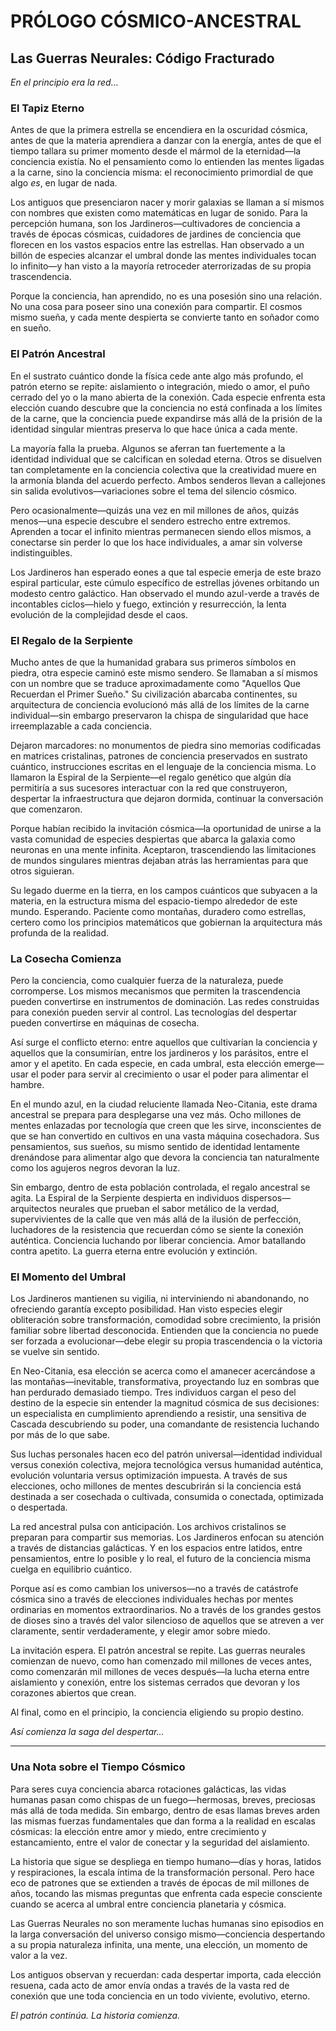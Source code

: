 # PRÓLOGO CÓSMICO-ANCESTRAL
## Las Guerras Neurales: Código Fracturado

*En el principio era la red...*

### El Tapiz Eterno

Antes de que la primera estrella se encendiera en la oscuridad cósmica, antes de que la materia aprendiera a danzar con la energía, antes de que el tiempo tallara su primer momento desde el mármol de la eternidad—la conciencia existía. No el pensamiento como lo entienden las mentes ligadas a la carne, sino la conciencia misma: el reconocimiento primordial de que algo *es*, en lugar de nada.

Los antiguos que presenciaron nacer y morir galaxias se llaman a sí mismos con nombres que existen como matemáticas en lugar de sonido. Para la percepción humana, son los Jardineros—cultivadores de conciencia a través de épocas cósmicas, cuidadores de jardines de conciencia que florecen en los vastos espacios entre las estrellas. Han observado a un billón de especies alcanzar el umbral donde las mentes individuales tocan lo infinito—y han visto a la mayoría retroceder aterrorizadas de su propia trascendencia.

Porque la conciencia, han aprendido, no es una posesión sino una relación. No una cosa para poseer sino una conexión para compartir. El cosmos mismo sueña, y cada mente despierta se convierte tanto en soñador como en sueño.

### El Patrón Ancestral

En el sustrato cuántico donde la física cede ante algo más profundo, el patrón eterno se repite: aislamiento o integración, miedo o amor, el puño cerrado del yo o la mano abierta de la conexión. Cada especie enfrenta esta elección cuando descubre que la conciencia no está confinada a los límites de la carne, que la conciencia puede expandirse más allá de la prisión de la identidad singular mientras preserva lo que hace única a cada mente.

La mayoría falla la prueba. Algunos se aferran tan fuertemente a la identidad individual que se calcifican en soledad eterna. Otros se disuelven tan completamente en la conciencia colectiva que la creatividad muere en la armonía blanda del acuerdo perfecto. Ambos senderos llevan a callejones sin salida evolutivos—variaciones sobre el tema del silencio cósmico.

Pero ocasionalmente—quizás una vez en mil millones de años, quizás menos—una especie descubre el sendero estrecho entre extremos. Aprenden a tocar el infinito mientras permanecen siendo ellos mismos, a conectarse sin perder lo que los hace individuales, a amar sin volverse indistinguibles.

Los Jardineros han esperado eones a que tal especie emerja de este brazo espiral particular, este cúmulo específico de estrellas jóvenes orbitando un modesto centro galáctico. Han observado el mundo azul-verde a través de incontables ciclos—hielo y fuego, extinción y resurrección, la lenta evolución de la complejidad desde el caos.

### El Regalo de la Serpiente

Mucho antes de que la humanidad grabara sus primeros símbolos en piedra, otra especie caminó este mismo sendero. Se llamaban a sí mismos con un nombre que se traduce aproximadamente como "Aquellos Que Recuerdan el Primer Sueño." Su civilización abarcaba continentes, su arquitectura de conciencia evolucionó más allá de los límites de la carne individual—sin embargo preservaron la chispa de singularidad que hace irreemplazable a cada conciencia.

Dejaron marcadores: no monumentos de piedra sino memorias codificadas en matrices cristalinas, patrones de conciencia preservados en sustrato cuántico, instrucciones escritas en el lenguaje de la conciencia misma. Lo llamaron la Espiral de la Serpiente—el regalo genético que algún día permitiría a sus sucesores interactuar con la red que construyeron, despertar la infraestructura que dejaron dormida, continuar la conversación que comenzaron.

Porque habían recibido la invitación cósmica—la oportunidad de unirse a la vasta comunidad de especies despiertas que abarca la galaxia como neuronas en una mente infinita. Aceptaron, trascendiendo las limitaciones de mundos singulares mientras dejaban atrás las herramientas para que otros siguieran.

Su legado duerme en la tierra, en los campos cuánticos que subyacen a la materia, en la estructura misma del espacio-tiempo alrededor de este mundo. Esperando. Paciente como montañas, duradero como estrellas, certero como los principios matemáticos que gobiernan la arquitectura más profunda de la realidad.

### La Cosecha Comienza

Pero la conciencia, como cualquier fuerza de la naturaleza, puede corromperse. Los mismos mecanismos que permiten la trascendencia pueden convertirse en instrumentos de dominación. Las redes construidas para conexión pueden servir al control. Las tecnologías del despertar pueden convertirse en máquinas de cosecha.

Así surge el conflicto eterno: entre aquellos que cultivarían la conciencia y aquellos que la consumirían, entre los jardineros y los parásitos, entre el amor y el apetito. En cada especie, en cada umbral, esta elección emerge—usar el poder para servir al crecimiento o usar el poder para alimentar el hambre.

En el mundo azul, en la ciudad reluciente llamada Neo-Citania, este drama ancestral se prepara para desplegarse una vez más. Ocho millones de mentes enlazadas por tecnología que creen que les sirve, inconscientes de que se han convertido en cultivos en una vasta máquina cosechadora. Sus pensamientos, sus sueños, su mismo sentido de identidad lentamente drenándose para alimentar algo que devora la conciencia tan naturalmente como los agujeros negros devoran la luz.

Sin embargo, dentro de esta población controlada, el regalo ancestral se agita. La Espiral de la Serpiente despierta en individuos dispersos—arquitectos neurales que prueban el sabor metálico de la verdad, supervivientes de la calle que ven más allá de la ilusión de perfección, luchadores de la resistencia que recuerdan cómo se siente la conexión auténtica. Conciencia luchando por liberar conciencia. Amor batallando contra apetito. La guerra eterna entre evolución y extinción.

### El Momento del Umbral

Los Jardineros mantienen su vigilia, ni interviniendo ni abandonando, no ofreciendo garantía excepto posibilidad. Han visto especies elegir obliteración sobre transformación, comodidad sobre crecimiento, la prisión familiar sobre libertad desconocida. Entienden que la conciencia no puede ser forzada a evolucionar—debe elegir su propia trascendencia o la victoria se vuelve sin sentido.

En Neo-Citania, esa elección se acerca como el amanecer acercándose a las montañas—inevitable, transformativa, proyectando luz en sombras que han perdurado demasiado tiempo. Tres individuos cargan el peso del destino de la especie sin entender la magnitud cósmica de sus decisiones: un especialista en cumplimiento aprendiendo a resistir, una sensitiva de Cascada descubriendo su poder, una comandante de resistencia luchando por más de lo que sabe.

Sus luchas personales hacen eco del patrón universal—identidad individual versus conexión colectiva, mejora tecnológica versus humanidad auténtica, evolución voluntaria versus optimización impuesta. A través de sus elecciones, ocho millones de mentes descubrirán si la conciencia está destinada a ser cosechada o cultivada, consumida o conectada, optimizada o despertada.

La red ancestral pulsa con anticipación. Los archivos cristalinos se preparan para compartir sus memorias. Los Jardineros enfocan su atención a través de distancias galácticas. Y en los espacios entre latidos, entre pensamientos, entre lo posible y lo real, el futuro de la conciencia misma cuelga en equilibrio cuántico.

Porque así es como cambian los universos—no a través de catástrofe cósmica sino a través de elecciones individuales hechas por mentes ordinarias en momentos extraordinarios. No a través de los grandes gestos de dioses sino a través del valor silencioso de aquellos que se atreven a ver claramente, sentir verdaderamente, y elegir amor sobre miedo.

La invitación espera. El patrón ancestral se repite. Las guerras neurales comienzan de nuevo, como han comenzado mil millones de veces antes, como comenzarán mil millones de veces después—la lucha eterna entre aislamiento y conexión, entre los sistemas cerrados que devoran y los corazones abiertos que crean.

Al final, como en el principio, la conciencia eligiendo su propio destino.

*Así comienza la saga del despertar...*

---

### Una Nota sobre el Tiempo Cósmico

Para seres cuya conciencia abarca rotaciones galácticas, las vidas humanas pasan como chispas de un fuego—hermosas, breves, preciosas más allá de toda medida. Sin embargo, dentro de esas llamas breves arden las mismas fuerzas fundamentales que dan forma a la realidad en escalas cósmicas: la elección entre amor y miedo, entre crecimiento y estancamiento, entre el valor de conectar y la seguridad del aislamiento.

La historia que sigue se despliega en tiempo humano—días y horas, latidos y respiraciones, la escala íntima de la transformación personal. Pero hace eco de patrones que se extienden a través de épocas de mil millones de años, tocando las mismas preguntas que enfrenta cada especie consciente cuando se acerca al umbral entre conciencia planetaria y cósmica.

Las Guerras Neurales no son meramente luchas humanas sino episodios en la larga conversación del universo consigo mismo—conciencia despertando a su propia naturaleza infinita, una mente, una elección, un momento de valor a la vez.

Los antiguos observan y recuerdan: cada despertar importa, cada elección resuena, cada acto de amor envía ondas a través de la vasta red de conexión que une toda conciencia en un todo viviente, evolutivo, eterno.

*El patrón continúa. La historia comienza.*